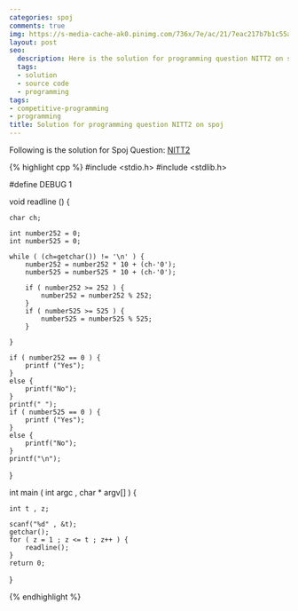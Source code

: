 ```yaml
---
categories: spoj
comments: true
img: https://s-media-cache-ak0.pinimg.com/736x/7e/ac/21/7eac217b7b1c55ab7fd56758e4e181be.jpg
layout: post
seo:
  description: Here is the solution for programming question NITT2 on spoj
  tags:
  - solution
  - source code
  - programming
tags:
- competitive-programming
- programming
title: Solution for programming question NITT2 on spoj
---
```


Following is the solution for Spoj Question: [NITT2](http://www.spoj.com/problems/NITT2/)

{% highlight cpp %}
#include <stdio.h>
#include <stdlib.h>

#define DEBUG 1

void readline () {

	char ch;

	int number252 = 0;
	int number525 = 0;

	while ( (ch=getchar()) != '\n' ) {
		number252 = number252 * 10 + (ch-'0');
		number525 = number525 * 10 + (ch-'0');

		if ( number252 >= 252 ) {
			number252 = number252 % 252;
		}
		if ( number525 >= 525 ) {
			number525 = number525 % 525;
		}

	}

	if ( number252 == 0 ) {
		printf ("Yes");
	}
	else {
		printf("No");
	}
	printf(" ");
	if ( number525 == 0 ) {
		printf ("Yes");
	}
	else {
		printf("No");
	}
	printf("\n");
}

int main ( int argc , char * argv[] ) {

	int t , z;

	scanf("%d" , &t);
	getchar();
	for ( z = 1 ; z <= t ; z++ ) {
		readline();
	}
	return 0;
}

{% endhighlight %}